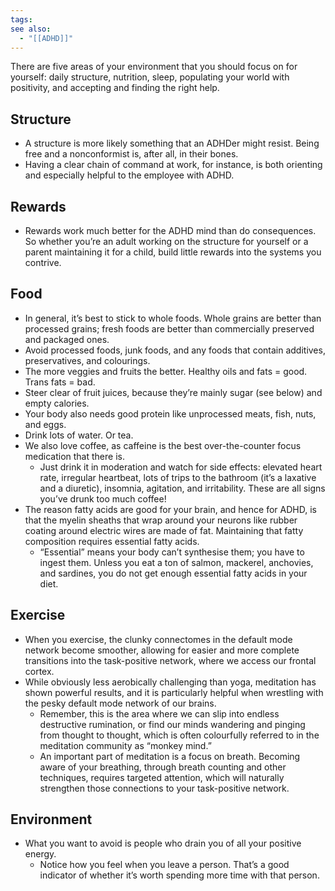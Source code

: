 ```yaml
---
tags: 
see also:
  - "[[ADHD]]"
---
```

There are five areas of your environment that you should focus on for yourself: daily structure, nutrition, sleep, populating your world with positivity, and accepting and finding the right help.

## Structure
- A structure is more likely something that an ADHDer might resist. Being free and a nonconformist is, after all, in their bones.
- Having a clear chain of command at work, for instance, is both orienting and especially helpful to the employee with ADHD.

## Rewards
- Rewards work much better for the ADHD mind than do consequences. So whether you’re an adult working on the structure for yourself or a parent maintaining it for a child, build little rewards into the systems you contrive.

## Food
- In general, it’s best to stick to whole foods. Whole grains are better than processed grains; fresh foods are better than commercially preserved and packaged ones. 
- Avoid processed foods, junk foods, and any foods that contain additives, preservatives, and colourings.
- The more veggies and fruits the better. Healthy oils and fats = good. Trans fats = bad. 
- Steer clear of fruit juices, because they’re mainly sugar (see below) and empty calories. 
- Your body also needs good protein like unprocessed meats, fish, nuts, and eggs.
- Drink lots of water. Or tea. 
- We also love coffee, as caffeine is the best over-the-counter focus medication that there is. 
	- Just drink it in moderation and watch for side effects: elevated heart rate, irregular heartbeat, lots of trips to the bathroom (it’s a laxative and a diuretic), insomnia, agitation, and irritability. These are all signs you’ve drunk too much coffee!
- The reason fatty acids are good for your brain, and hence for ADHD, is that the myelin sheaths that wrap around your neurons like rubber coating around electric wires are made of fat. Maintaining that fatty composition requires essential fatty acids. 
	- “Essential” means your body can’t synthesise them; you have to ingest them. Unless you eat a ton of salmon, mackerel, anchovies, and sardines, you do not get enough essential fatty acids in your diet.

## Exercise
- When you exercise, the clunky connectomes in the default mode network become smoother, allowing for easier and more complete transitions into the task-positive network, where we access our frontal cortex.
- While obviously less aerobically challenging than yoga, meditation has shown powerful results, and it is particularly helpful when wrestling with the pesky default mode network of our brains. 
	- Remember, this is the area where we can slip into endless destructive rumination, or find our minds wandering and pinging from thought to thought, which is often colourfully referred to in the meditation community as “monkey mind.”
	- An important part of meditation is a focus on breath. Becoming aware of your breathing, through breath counting and other techniques, requires targeted attention, which will naturally strengthen those connections to your task-positive network.

## Environment
- What you want to avoid is people who drain you of all your positive energy. 
	- Notice how you feel when you leave a person. That’s a good indicator of whether it’s worth spending more time with that person.